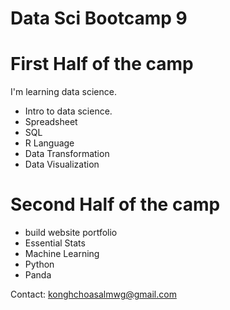 # Data Sci Bootcamp 9

# First Half of the camp

I'm learning data science.
- Intro to data science.
- Spreadsheet
- SQL
- R Language
- Data Transformation
- Data Visualization

# Second Half of the camp
- build website portfolio
- Essential Stats
- Machine Learning
- Python
- Panda

Contact: konghchoasalmwg@gmail.com
